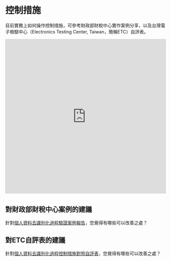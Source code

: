 # 控制措施

目前實務上如何操作控制措施，可參考財政部財稅中心實作案例分享，以及台灣電子檢驗中心（Electronics Testing Center, Taiwan，簡稱ETC）自評表。

<iframe src="https://www.slideshare.net/slideshow/embed_code/key/bdSwHOrpQ5eQs2" width="595" height="485" frameborder="0" marginwidth="0" marginheight="0" scrolling="no" style="border:1px solid #CCC; border-width:1px; margin-bottom:5px; max-width: 100%;" allowfullscreen> </iframe>

## 對財政部財稅中心案例的建議

針對[個人資料去識別化過程驗證案例報告](http://www.slideshare.net/vtaiwan/ss-57361304)，您覺得有哪些可以改善之處？

## 對ETC自評表的建議

針對[個人資料去識別化過程控制措施對照自評表](http://www.etc.org.tw/_library/K00/%E5%80%8B%E4%BA%BA%E8%B3%87%E6%96%99%E5%8E%BB%E8%AD%98%E5%88%A5%E5%8C%96%E9%81%8E%E7%A8%8B%E9%A9%97%E8%AD%89/%E5%80%8B%E4%BA%BA%E8%B3%87%E6%96%99%E5%8E%BB%E8%AD%98%E5%88%A5%E5%8C%96%E9%81%8E%E7%A8%8B%E8%87%AA%E8%A9%95%E8%A1%A8.doc)，您覺得有哪些可以改善之處？
